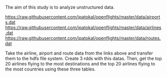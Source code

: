 The aim of this study is to analyze unstructured data.

https://raw.githubusercontent.com/jpatokal/openflights/master/data/airports.dat
https://raw.githubusercontent.com/jpatokal/openflights/master/data/airlines.dat
https://raw.githubusercontent.com/jpatokal/openflights/master/data/routes.dat

Take the airline, airport and route data from the links above and transfer them to the hdfs file system.
Create 3 rdds with this datas. 
Then, get the top 20 airlines flying to the most destinations and the top 20 airlines flying to the most countries using these three tables.

 
